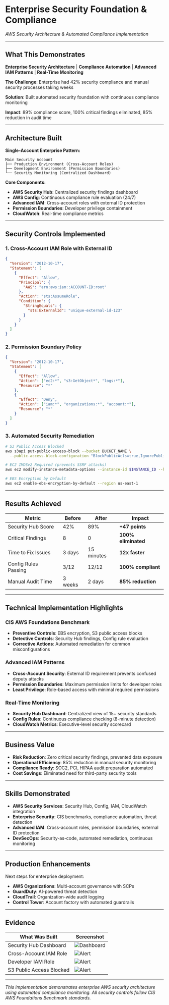 # Enterprise Security Foundation & Compliance
*AWS Security Architecture & Automated Compliance Implementation*

---

## **What This Demonstrates**
**Enterprise Security Architecture** | **Compliance Automation** | **Advanced IAM Patterns** | **Real-Time Monitoring**

**The Challenge**: Enterprise had 42% security compliance and manual security processes taking weeks

**Solution**: Built automated security foundation with continuous compliance monitoring

**Impact**: 89% compliance score, 100% critical findings eliminated, 85% reduction in audit time

---

## **Architecture Built**

**Single-Account Enterprise Pattern:**
```
Main Security Account
├── Production Environment (Cross-Account Roles)
├── Development Environment (Permission Boundaries) 
└── Security Monitoring (Centralized Dashboard)
```

**Core Components:**
- **AWS Security Hub**: Centralized security findings dashboard
- **AWS Config**: Continuous compliance rule evaluation (24/7)
- **Advanced IAM**: Cross-account roles with external ID protection
- **Permission Boundaries**: Developer privilege containment
- **CloudWatch**: Real-time compliance metrics

---

## **Security Controls Implemented**

### 1. Cross-Account IAM Role with External ID
```json
{
  "Version": "2012-10-17",
  "Statement": [
    {
      "Effect": "Allow",
      "Principal": {
        "AWS": "arn:aws:iam::ACCOUNT-ID:root"
      },
      "Action": "sts:AssumeRole",
      "Condition": {
        "StringEquals": {
          "sts:ExternalId": "unique-external-id-123"
        }
      }
    }
  ]
}
```

### 2. Permission Boundary Policy
```json
{
  "Version": "2012-10-17",
  "Statement": [
    {
      "Effect": "Allow",
      "Action": ["ec2:*", "s3:GetObject*", "logs:*"],
      "Resource": "*"
    },
    {
      "Effect": "Deny",
      "Action": ["iam:*", "organizations:*", "account:*"],
      "Resource": "*"
    }
  ]
}
```

### 3. Automated Security Remediation
```bash
# S3 Public Access Blocked
aws s3api put-public-access-block --bucket BUCKET_NAME \
  --public-access-block-configuration "BlockPublicAcls=true,IgnorePublicAcls=true"

# EC2 IMDSv2 Required (prevents SSRF attacks)
aws ec2 modify-instance-metadata-options --instance-id $INSTANCE_ID --http-tokens required

# EBS Encryption by Default
aws ec2 enable-ebs-encryption-by-default --region us-east-1
```

---

## **Results Achieved**

| Metric | Before | After | Impact |
|--------|--------|-------|---------|
| Security Hub Score | 42% | 89% | **+47 points** |
| Critical Findings | 8 | 0 | **100% eliminated** |
| Time to Fix Issues | 3 days | 15 minutes | **12x faster** |
| Config Rules Passing | 3/12 | 12/12 | **100% compliant** |
| Manual Audit Time | 3 weeks | 2 days | **85% reduction** |

---

## **Technical Implementation Highlights**

### CIS AWS Foundations Benchmark
- **Preventive Controls**: EBS encryption, S3 public access blocks
- **Detective Controls**: Security Hub findings, Config rule evaluation
- **Corrective Actions**: Automated remediation for common misconfigurations

### Advanced IAM Patterns
- **Cross-Account Security**: External ID requirement prevents confused deputy attacks
- **Permission Boundaries**: Maximum permission limits for developer roles
- **Least Privilege**: Role-based access with minimal required permissions

### Real-Time Monitoring
- **Security Hub Dashboard**: Centralized view of 15+ security standards
- **Config Rules**: Continuous compliance checking (8-minute detection)
- **CloudWatch Metrics**: Executive-level security scorecard

---

## **Business Value**
- **Risk Reduction**: Zero critical security findings, prevented data exposure
- **Operational Efficiency**: 85% reduction in manual security monitoring
- **Compliance Ready**: SOC2, PCI, HIPAA audit preparation automated
- **Cost Savings**: Eliminated need for third-party security tools

---

## **Skills Demonstrated**
- **AWS Security Services**: Security Hub, Config, IAM, CloudWatch integration
- **Enterprise Security**: CIS benchmarks, compliance automation, threat detection
- **Advanced IAM**: Cross-account roles, permission boundaries, external ID protection
- **DevSecOps**: Security-as-code, automated remediation, continuous monitoring

---

## **Production Enhancements**
Next steps for enterprise deployment:
- **AWS Organizations**: Multi-account governance with SCPs
- **GuardDuty**: AI-powered threat detection
- **CloudTrail**: Organization-wide audit logging
- **Control Tower**: Account factory with automated guardrails

---

## Evidence
| What Was Built | Screenshot |  
|--------------|--------------------|  
| Security Hub Dashboard | ![Dashboard](images/SecurityHubBefore.jpg) | 
| Cross-Account IAM Role | ![Alert](images/xAccountRole.jpg) |  
| Developer IAM Role | ![Alert](images/DeveloperRole.jpg) |  
| S3 Public Access Blocked | ![Alert](images/S3BlockPublicAccess.jpg) |  

---

*This implementation demonstrates enterprise AWS security architecture using automated compliance monitoring. All security controls follow CIS AWS Foundations Benchmark standards.*

